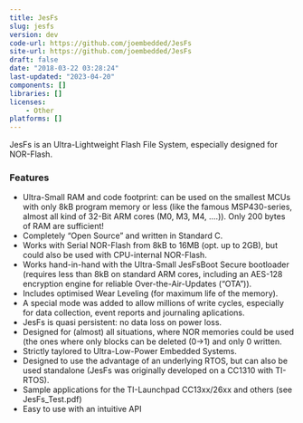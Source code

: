 ```yaml
---
title: JesFs
slug: jesfs
version: dev
code-url: https://github.com/joembedded/JesFs
site-url: https://github.com/joembedded/JesFs
draft: false
date: "2018-03-22 03:28:24"
last-updated: "2023-04-20"
components: []
libraries: []
licenses:
    - Other
platforms: []
---
```

JesFs is an Ultra-Lightweight Flash File System, especially designed for NOR-Flash.

<!--more-->

### Features
- Ultra-Small RAM and code footprint: can be used on the smallest MCUs with only 8kB program memory or less (like the famous MSP430-series, almost all kind of 32-Bit ARM cores (M0, M3, M4, ….)). Only 200 bytes of RAM are sufficient!
- Completely “Open Source” and written in Standard C.
- Works with Serial NOR-Flash from 8kB to 16MB (opt. up to 2GB), but could also be used with CPU-internal NOR-Flash.
- Works hand-in-hand with the Ultra-Small JesFsBoot Secure bootloader (requires less than 8kB on standard ARM cores, including an AES-128 encryption engine for reliable Over-the-Air-Updates (“OTA”)).
- Includes optimised Wear Leveling (for maximum life of the memory).
- A special mode was added to allow millions of write cycles, especially for data collection, event reports and journaling aplications.
- JesFs is quasi persistent: no data loss on power loss.
- Designed for (almost) all situations, where NOR memories could be used (the ones where only blocks can be deleted (0->1) and only 0 written.
- Strictly taylored to Ultra-Low-Power Embedded Systems.
- Designed to use the advantage of an underlying RTOS, but can also be used standalone (JesFs was originally developed on a CC1310 with TI-RTOS).
- Sample applications for the TI-Launchpad CC13xx/26xx and others (see JesFs_Test.pdf)
- Easy to use with an intuitive API
